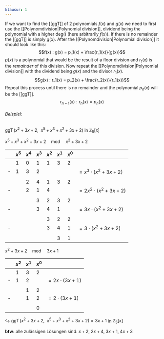 ```yaml
---
klausur: 1
---
```



If we want to find the [[ggT]] of 2 polynomials $f(x)$ and $g(x)$ we need to first use the [[Polynomdivision|Polynomial division]], dividend being the polynomial with a higher deg() (here arbitrarily $f(x)$). If there is no remainder the [[ggT]]  is simply $g(x)$. After the [[Polynomdivision|Polynomial division]] it should look like this:
$$f(x) : g(x) = p_1(x) + \frac{r_1(x)}{g(x)}$$
$p(x)$ is a polynomial that would be the result of a floor division and $r_1(x)$ is the *remainder* of this division. Now repeat the [[Polynomdivision|Polynomial division]] with the dividend being $g(x)$ and the divisor $r_1(x)$.
$$g(x) : r_1(x) = p_2(x) + \frac{r_2(x)}{r_1(x)}$$
Repeat this process until there is no remainder and the polynomial $p_n(x)$ will be the [[ggT]].
$$r_{n-1}(x) : r_n(x) = p_n(x)$$

###### Beispiel:

$\operatorname{ggT}(x^2 + 3x + 2,\:\: x^5 + x^3 + x^2 + 3x + 2)$ in $\mathbb Z_5[x]$

$x^5 + x^3 + x^2 + 3x + 2 \quad \operatorname{mod} \quad x^2 + 3x + 2$

| |$x^5$|$x^4$|$x^3$|$x^2$|$x^1$|$x^0$| |
|---|---|---|---|---|---|----|----|
||1|0|1|1|3|2||
|-|1|3|2||||$= x^3 \cdot (x^2+3x+2)$|
|||||||||
|||2|4|1|3|2||
|-||2|1|4|||$=2x^2 \cdot (x^2+3x+2)$|
|||||||||
||||3|2|3|2||
|-|||3|4|1||$=3x \cdot (x^2+3x+2)$|
|||||||||
|||||3|2|2||
|-||||3|4|1|$= 3 \cdot (x^2+3x+2)$|
|||||||||
||||||3|1||

$x^2 + 3x + 2 \quad \operatorname{mod} \quad 3x+1$

| |$x^2$|$x^1$|$x^0$| |
|---|---|---|---|---|
||1|3|2||
|-|1|2||$=2x \cdot (3x+1)$|
||||||
|||1|2||
|-||1|2| $=2 \cdot (3x+1)$|
||||||
||||0||

$\hookrightarrow$ $\operatorname{ggT}(x^2 + 3x + 2,\:\: x^5 + x^3 + x^2 + 3x + 2) = 3x+1$ in $\mathbb Z_5[x]$

**btw:** alle zulässigen Lösungen sind: $x + 2,\: 2x + 4,\: 3x + 1,\: 4x + 3$ 